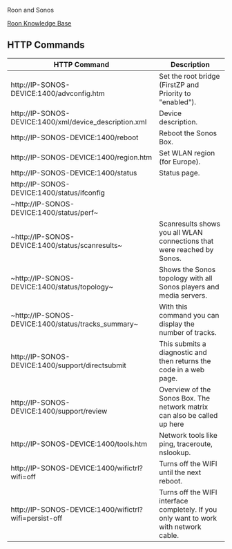 Roon and Sonos

[Roon Knowledge Base](https://help.roonlabs.com/portal/en/kb/articles/sonos)

## HTTP Commands

HTTP Command                                             | Description
---                                                      | ---
http://IP-SONOS-DEVICE:1400/advconfig.htm                | Set the root bridge (FirstZP and Priority to "enabled").
http://IP-SONOS-DEVICE:1400/xml/device_description.xml   | Device description.
http://IP-SONOS-DEVICE:1400/reboot                       | Reboot the Sonos Box.
http://IP-SONOS-DEVICE:1400/region.htm                   | Set WLAN region (for Europe).
http://IP-SONOS-DEVICE:1400/status                       | Status page.
http://IP-SONOS-DEVICE:1400/status/ifconfig              | &nbsp;
~http://IP-SONOS-DEVICE:1400/status/perf~                | &nbsp;
~http://IP-SONOS-DEVICE:1400/status/scanresults~         | Scanresults shows you all WLAN connections that were reached by Sonos.
~http://IP-SONOS-DEVICE:1400/status/topology~            | Shows the Sonos topology with all Sonos players and media servers.
~http://IP-SONOS-DEVICE:1400/status/tracks_summary~      | With this command you can display the number of tracks.
http://IP-SONOS-DEVICE:1400/support/directsubmit         | This submits a diagnostic and then returns the code in a web page.
http://IP-SONOS-DEVICE:1400/support/review               | Overview of the Sonos Box. The network matrix can also be called up here
http://IP-SONOS-DEVICE:1400/tools.htm                    | Network tools like ping, traceroute, nslookup.
http://IP-SONOS-DEVICE:1400/wifictrl?wifi=off            | Turns off the WIFI until the next reboot.
http://IP-SONOS-DEVICE:1400/wifictrl?wifi=persist-off    | Turns off the WIFI interface completely. If you only want to work with network cable.
